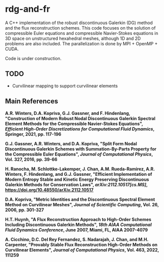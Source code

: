# rdg-and-fr
A C++ implementation of the robust discontinuous Galerkin (DG) method and the flux reconstruction schemes. This code focuses on the solution of compressible Euler equations and compressible Navier-Stokes equations in 3D space on unstructured hexahedral meshes, although 1D and 2D problems are also included. The parallelization is done by MPI + OpenMP + CUDA.

Code is under construction.

## TODO
- Curvilinear mapping to support curvilinear elements

## Main References

**A.R. Winters, D.A. Kopriva, G.J. Gassner, and F. Hindenlang, "Construction of Modern Robust Nodal Discontinuous Galerkin Spectral Element Methods for the Compressible Navier-Stokes Equations", *Efficient High-Order Discretizations for Computational Fluid Dynamics*, Springer, 2021, pp. 117-196**

**G.J. Gassner, A.R. Winters, and D.A. Kopriva, "Split Form Nodal Discontinuous Galerkin Schemes with Summation-By-Parts Property for the Compressible Euler Equations", *Journal of Computational Physics*, Vol. 327, 2016, pp. 39-66**

**H. Ranocha, M. Schlottke-Lakemper, J. Chan, A.M. Rueda-Ramirez, A.R. Winters, F. Hindenlang, and G.J. Gassner, "Efficient Implementation of Modern Entropy Stable and Kinetic Energy Preserving Discontinuous Galerkin Methods for Conservation Laws", *arXiv:2112.10517[cs.MS]*, https://doi.org/10.48550/arXiv.2112.10517**

**D.A. Kopriva, "Metric Identities and the Discontinuous Spectral Element Method on Curvilinear Meshes", *Journal of Scientific Computing*, Vol. 26, 2006, pp. 301-327**

**H.T. Huynh, "A Flux Reconstruction Approach to High-Order Schemes Including Discontinuous Galerkin Methods", *18th AIAA Computational Fluid Dynamics Conference*, June 2007, Miami, FL, AIAA 2007-4079**

**A. Cicchino, D.C. Del Rey Fernandez, S. Nadarajah, J. Chan, and M.H. Carpenter, "Provably Stable Flux Reconstruction High-Order Methods on Curvilinear Elements", *Journal of Computational Physics*, Vol. 463, 2022, 111259**

